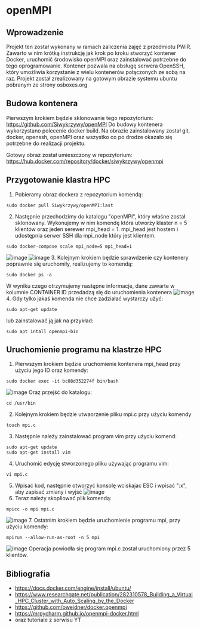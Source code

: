 # openMPI
## Wprowadzenie
Projekt ten został wykonany w ramach zaliczenia zajęć z przedmiotu PWiR. Zawarto w nim krótką instrukcję jak krok po kroku stworzyć kontener Docker, uruchomić środowisko openMPI oraz zainstalować potrzebne do tego oprogramowanie. Kontener pozwala na obsługę serwera OpenSSH, który umożliwia korzystanie z wielu kontenerów połączonych ze sobą na raz. Projekt został zrealizowany na gotowym obrazie systemu ubuntu pobranym ze strony osboxes.org

## Budowa kontenera
Pierwszym krokiem będzie sklonowanie tego repozytorium: https://github.com/Siwykrzywy/openMPI
Do budowy kontenera wykorzystano polecenie docker build. Na obrazie zainstalowany został git, docker, openssh, openMPI oraz wszystko co po drodze okazało się potrzebne do realizacji projektu.

Gotowy obraz został umieszczony w repozytorium: https://hub.docker.com/repository/docker/siwykrzywy/openmpi

## Przygotowanie klastra HPC
1. Pobieramy obraz dockera z repozytorium komendą:
```
sudo docker pull Siwykrzywy/openMPI:last
```
2. Następnie przechodzimy do katalogu "openMPI", który właśne został sklonowany.
Wykonujemy w nim komendę która utworzy klaster n = 5 klientów oraz jeden serewer mpi_head = 1. mpi_head jest hostem i udostępnia serwer SSH dla mpi_node który jest klientem.
```
sudo docker-compose scale mpi_node=5 mpi_head=1
```
![image](https://user-images.githubusercontent.com/28909864/107068201-9b411100-67e0-11eb-91ae-bf5c182c2289.png)
![image](https://user-images.githubusercontent.com/28909864/107068486-fe32a800-67e0-11eb-9a6d-d335bf30216d.png)
3. Kolejnym krokiem będzie sprawdzenie czy kontenery poprawnie się uruchomiły, realizujemy to komendą:
```
sudo docker ps -a
```
W wyniku czego otrzymujemy następne informacje, dane zawarte w kolumnie CONTAINER ID przedadzą się do uruchomienia kontenera
![image](https://user-images.githubusercontent.com/28909864/107068983-93ce3780-67e1-11eb-9135-1ec2ce525350.png)
4. Gdy tylko jakaś komenda nie chce zadziałać wystarczy użyć:
```
sudo apt-get update
```
lub zainstalować ją jak na przykład:
```
sudo apt intall openmpi-bin
```
## Uruchomienie programu na klastrze HPC
1. Pierwszym krokiem będzie uruchomienie kontenera mpi_head przy użyciu jego ID oraz komendy:
```
sudo docker exec -it bc08d352274f bin/bash
```
![image](https://user-images.githubusercontent.com/28909864/107069837-c88ebe80-67e2-11eb-92d5-f2682269618c.png)
Oraz przejść do katalogu:
 ```
cd /usr/bin
```
2. Kolejnym krokiem będzie utwaorzenie pliku mpi.c przy użyciu komendy
```
touch mpi.c
```
3. Następnie należy zainstalować program vim przy użyciu komend:
```
sudo apt-get update
sudo apt-get install vim

```
4. Uruchomić edycję stworzonego pliku używając programu vim:
```
vi mpi.c

```
5. Wpisać kod, następnie otworzyć konsolę wciskajac ESC i wpisać ":x", aby zapisać zmiany i wyjść
![image](https://user-images.githubusercontent.com/28909864/107070447-a6497080-67e3-11eb-90c4-071a90aa8e4b.png)
6. Teraz należy skopliować plik komendą:
```
mpicc -o mpi mpi.c

```
![image](https://user-images.githubusercontent.com/28909864/107070628-e0b30d80-67e3-11eb-911e-66cd72a37b05.png)
7. Ostatnim krokiem będzie uruchomienie programu mpi, przy użyciu komendy:
```
mpirun --allow-run-as-root -n 5 mpi

```
![image](https://user-images.githubusercontent.com/28909864/107071004-5fa84600-67e4-11eb-89cb-570e13deb77b.png)
Operacja powiodła się program mpi.c został uruchomiony przez 5 klientów.

## Bibliografia
- https://docs.docker.com/engine/install/ubuntu/
- https://www.researchgate.net/publication/282310578_Building_a_Virtual_HPC_Cluster_with_Auto_Scaling_by_the_Docker
- https://github.com/oweidner/docker.openmpi
- https://mrpycharm.github.io/openmpi-docker.html
- oraz tutoriale z serwisu YT
